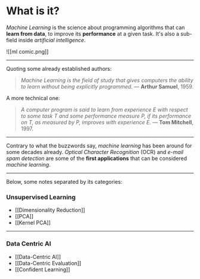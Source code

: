 # What is it?

*Machine Learning* is the science about programming algorithms that can **learn from data**, to improve its **performance** at a given task. It's also a sub-field inside *artificial intelligence*.

![[ml comic.png]]

___
Quoting some already established authors:

>*Machine Learning is the field of study that gives computers the ability to learn without being explicitly programmed.* — **Arthur Samuel**, 1959.

A more technical one:

>*A computer program is said to learn from experience E with respect to some task T and some performance measure P, if its performance on T, as measured by P, improves with experience E.* — **Tom Mitchell**, 1997.
___

Contrary to what the buzzwords say, *machine learning* has been around for some decades already. *Optical Character Recognition* (OCR) and *e-mail spam detection* are some of the **first applications** that can be considered *machine learning*.
___

Below, some notes separated by its categories:

### Unsupervised Learning
- [[Dimensionality Reduction]]
- [[PCA]]
- [[Kernel PCA]]
___
### Data Centric AI
- [[Data-Centric AI]]
- [[Data-Centric Evaluation]]
- [[Confident Learning]]